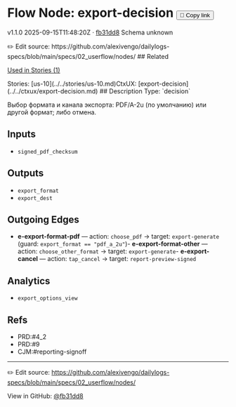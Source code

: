 
# Flow Node: export-decision <button class="copy-link" aria-label="Copy page link" onclick="window.spechubCopyLink && window.spechubCopyLink()">🔗 Copy link</button>

<p class="badges">
  <span class="badge version">v1.1.0</span>
  <span class="badge build">2025-09-15T11:48:20Z · <a href="https://github.com/alexivengo/dailylogs-specs/commits/main" target="_blank" rel="noopener" class="sha">fb31dd8</a></span>
  <span class="badge schema unknown">Schema unknown</span>
</p>
✏️ Edit source: https://github.com/alexivengo/dailylogs-specs/blob/main/specs/02_userflow/nodes/
## Related
<p>
  <span class="chip">
    <a href="../stories/index.md#?flow=export-decision">Used in Stories (1)</a>
  </span>
</p>
Stories:
<span class="chip">[us-10](../../stories/us-10.md)</span>CtxUX:
<span class="chip">[export-decision](../../ctxux/export-decision.md)</span>
## Description
Type: `decision`

Выбор формата и канала экспорта: PDF/A-2u (по умолчанию) или другой формат; либо отмена.

## Inputs
- `signed_pdf_checksum`

## Outputs
- `export_format`
- `export_dest`

## Outgoing Edges
- **e-export-format-pdf** — action: `choose_pdf` → target: `export-generate` (guard: `export_format == "pdf_a_2u"`)- **e-export-format-other** — action: `choose_other_format` → target: `export-generate`- **e-export-cancel** — action: `tap_cancel` → target: `report-preview-signed`

## Analytics
- `export_options_view`

## Refs
- PRD:#4_2
- PRD:#9
- CJM:#reporting-signoff

---
✏️ Edit source: https://github.com/alexivengo/dailylogs-specs/blob/main/specs/02_userflow/nodes/

<p class="page-meta">
  View in GitHub: <a href="https://github.com/alexivengo/dailylogs-specs/commit/fb31dd8" target="_blank" rel="noopener">@fb31dd8</a></p>